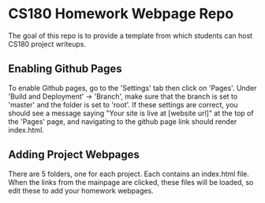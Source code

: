 # CS180 Homework Webpage Repo

The goal of this repo is to provide a template from which students can host CS180 project writeups. 

## Enabling Github Pages

To enable Github pages, go to the 'Settings' tab then click on 'Pages'. Under 'Build and Deployment' -> 'Branch', make sure that the branch is set to 'master' and the folder is set to 'root'. If these settings are correct, you should see a message saying "Your site is live at [website url]" at the top of the 'Pages' page, and navigating to the github page link should render index.html.

## Adding Project Webpages

There are 5 folders, one for each project. Each contains an index.html file. When the links from the mainpage are clicked, these files will be loaded, so edit these to add your homework webpages.
